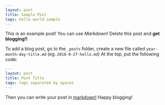 ```yaml
---
layout: post
title: Sample Post
tags: hello world sample
---
```

This is an example post! You can use *Markdown!* Delete this post and **get blogging!!**

To add a blog post, go to the `_posts` folder, create a new file called `year-month-day-title.md` (eg. `2018-9-27-hello.md`) At the top, put the following code:
```yaml
---
layout: post
title: Post Title
tags: tags separated by spaces
---
```

Then you can write your post in [markdown!](https://guides.github.com/features/mastering-markdown) Happy blogging!
